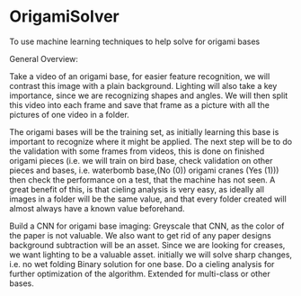 # OrigamiSolver
To use machine learning techniques to help solve for origami bases

General Overview:

Take a video of an origami base, for easier feature recognition, we will contrast this image with a plain background. Lighting will also take a key importance, since we are recognizing shapes and angles. We will then split this video into each frame and save that frame as a picture with all the pictures of one video in a folder.

The origami bases will be the training set, as initially learning this base is important to recognize where it might be applied. The next step will be to do the validation with some frames from videos, this is done on finished origami pieces (i.e. we will train on bird base, check validation on other pieces and bases, i.e. waterbomb base,(No (0)) origami cranes (Yes (1))) then check the performance on a test, that the machine has not seen. A great benefit of this, is that cieling analysis is very easy, as ideally all images in a folder will be the same value, and that every folder created will almost always have a known value beforehand.

Build a CNN for origami base imaging:
  Greyscale that CNN, as the color of the paper is not valuable. We also want to get rid of any paper designs
  background subtraction will be an asset.
  Since we are looking for creases, we want lighting to be a valuable asset.
    initially we will solve sharp changes, i.e. no wet folding
  Binary solution for one base.
  Do a cieling analysis for further optimization of the algorithm.
  Extended for multi-class or other bases. 
